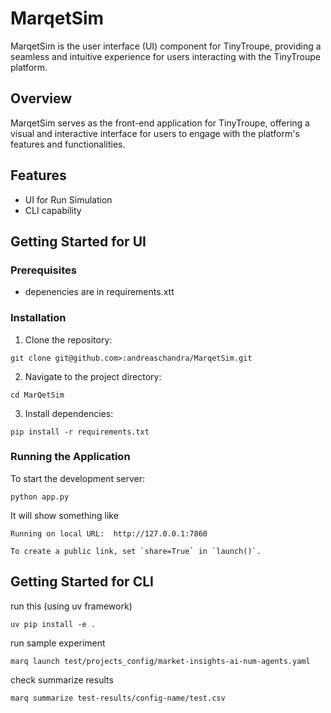 # MarqetSim

MarqetSim is the user interface (UI) component for TinyTroupe, providing a seamless and intuitive experience for users interacting with the TinyTroupe platform.

## Overview

MarqetSim serves as the front-end application for TinyTroupe, offering a visual and interactive interface for users to engage with the platform's features and functionalities.

## Features

- UI for Run Simulation
- CLI capability

## Getting Started for UI

### Prerequisites

- depenencies are in requirements.xtt

### Installation

1. Clone the repository:

```
git clone git@github.com>:andreaschandra/MarqetSim.git
```

2. Navigate to the project directory:

```
cd MarQetSim
```

3. Install dependencies:

```
pip install -r requirements.txt
```

### Running the Application

To start the development server:

```
python app.py
```

It will show something like

```
Running on local URL:  http://127.0.0.1:7860

To create a public link, set `share=True` in `launch()`.
```

## Getting Started for CLI

run this (using uv framework)

```
uv pip install -e .
```

run sample experiment

```
marq launch test/projects_config/market-insights-ai-num-agents.yaml

```

check summarize results
```
marq summarize test-results/config-name/test.csv
```
